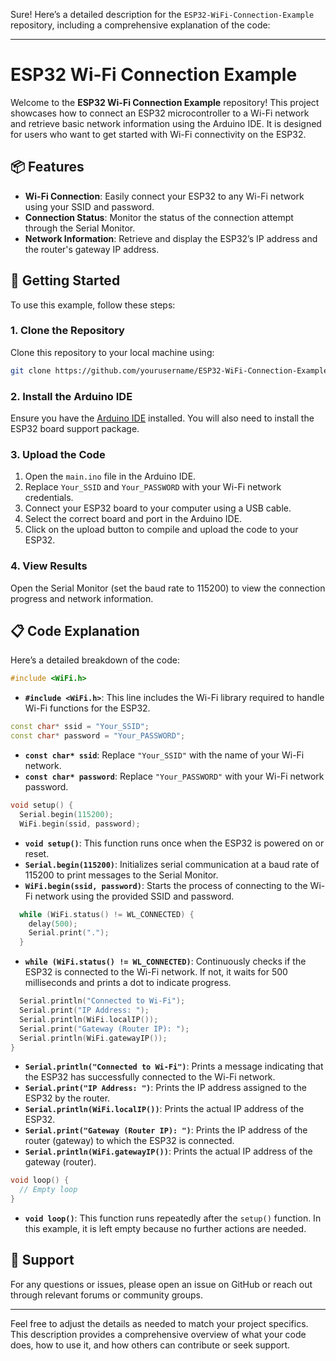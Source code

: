 Sure! Here’s a detailed description for the `ESP32-WiFi-Connection-Example` repository, including a comprehensive explanation of the code:

---

# ESP32 Wi-Fi Connection Example

Welcome to the **ESP32 Wi-Fi Connection Example** repository! This project showcases how to connect an ESP32 microcontroller to a Wi-Fi network and retrieve basic network information using the Arduino IDE. It is designed for users who want to get started with Wi-Fi connectivity on the ESP32.

## 📦 Features

- **Wi-Fi Connection**: Easily connect your ESP32 to any Wi-Fi network using your SSID and password.
- **Connection Status**: Monitor the status of the connection attempt through the Serial Monitor.
- **Network Information**: Retrieve and display the ESP32’s IP address and the router's gateway IP address.

## 🚀 Getting Started

To use this example, follow these steps:

### 1. Clone the Repository

Clone this repository to your local machine using:
```bash
git clone https://github.com/yourusername/ESP32-WiFi-Connection-Example.git
```

### 2. Install the Arduino IDE

Ensure you have the [Arduino IDE](https://www.arduino.cc/en/software) installed. You will also need to install the ESP32 board support package.

### 3. Upload the Code

1. Open the `main.ino` file in the Arduino IDE.
2. Replace `Your_SSID` and `Your_PASSWORD` with your Wi-Fi network credentials.
3. Connect your ESP32 board to your computer using a USB cable.
4. Select the correct board and port in the Arduino IDE.
5. Click on the upload button to compile and upload the code to your ESP32.

### 4. View Results

Open the Serial Monitor (set the baud rate to 115200) to view the connection progress and network information.

## 📋 Code Explanation

Here’s a detailed breakdown of the code:

```cpp
#include <WiFi.h>
```

- **`#include <WiFi.h>`**: This line includes the Wi-Fi library required to handle Wi-Fi functions for the ESP32.

```cpp
const char* ssid = "Your_SSID";
const char* password = "Your_PASSWORD";
```

- **`const char* ssid`**: Replace `"Your_SSID"` with the name of your Wi-Fi network.
- **`const char* password`**: Replace `"Your_PASSWORD"` with your Wi-Fi network password.

```cpp
void setup() {
  Serial.begin(115200);
  WiFi.begin(ssid, password);
```

- **`void setup()`**: This function runs once when the ESP32 is powered on or reset.
- **`Serial.begin(115200)`**: Initializes serial communication at a baud rate of 115200 to print messages to the Serial Monitor.
- **`WiFi.begin(ssid, password)`**: Starts the process of connecting to the Wi-Fi network using the provided SSID and password.

```cpp
  while (WiFi.status() != WL_CONNECTED) {
    delay(500);
    Serial.print(".");
  }
```

- **`while (WiFi.status() != WL_CONNECTED)`**: Continuously checks if the ESP32 is connected to the Wi-Fi network. If not, it waits for 500 milliseconds and prints a dot to indicate progress.

```cpp
  Serial.println("Connected to Wi-Fi");
  Serial.print("IP Address: ");
  Serial.println(WiFi.localIP());
  Serial.print("Gateway (Router IP): ");
  Serial.println(WiFi.gatewayIP());
}
```

- **`Serial.println("Connected to Wi-Fi")`**: Prints a message indicating that the ESP32 has successfully connected to the Wi-Fi network.
- **`Serial.print("IP Address: ")`**: Prints the IP address assigned to the ESP32 by the router.
- **`Serial.println(WiFi.localIP())`**: Prints the actual IP address of the ESP32.
- **`Serial.print("Gateway (Router IP): ")`**: Prints the IP address of the router (gateway) to which the ESP32 is connected.
- **`Serial.println(WiFi.gatewayIP())`**: Prints the actual IP address of the gateway (router).

```cpp
void loop() {
  // Empty loop
}
```

- **`void loop()`**: This function runs repeatedly after the `setup()` function. In this example, it is left empty because no further actions are needed.

## 🌟 Support

For any questions or issues, please open an issue on GitHub or reach out through relevant forums or community groups.

---

Feel free to adjust the details as needed to match your project specifics. This description provides a comprehensive overview of what your code does, how to use it, and how others can contribute or seek support.
